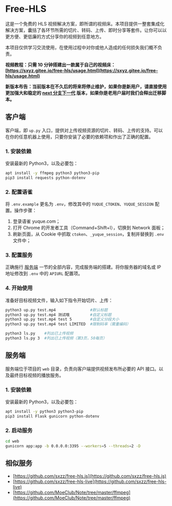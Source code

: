 # Free-HLS

这是一个免费的 HLS 视频解决方案，即所谓的视频床。本项目提供一整套集成化解决方案，囊括了各环节所需的切片、转码、上传、即时分享等套件。让你可以以更方便、更低廉的方式分享你的视频到任意地方。

本项目仅供学习交流使用，在使用过程中对你或他人造成的任何损失我们概不负责。

**视频教程：只需 10 分钟搭建出一款属于自己的视频床：[https://sxyz.gitee.io/free-hls/usage.html](https://sxyz.gitee.io/free-hls/usage.html)**

**新版本布告：当前版本在不久后的将来将停止维护，如果你是新用户，请直接使用更加强大和稳定的 [next 分支下一代](https://github.com/sxyazi/free-hls/tree/next) 版本，如果你是老用户届时我们会释出迁移脚本。**


## 客户端

客户端，即 `up.py` 入口，提供对上传视频资源的切片、转码、上传的支持。可以在你的任意机器上使用，只要你安装了必要的依赖项和作出了正确的配置。

### 1. 安装依赖

安装最新的 Python3，以及必要包：

```bash
apt install -y ffmpeg python3 python3-pip
pip3 install requests python-dotenv
```



### 2. 配置语雀

将 `.env.example` 更名为 `.env`，修改其中的 `YUQUE_CTOKEN`、`YUQUE_SESSION` 配置。操作步骤：

1. 登录语雀 yuque.com；
2. 打开 Chrome 的开发者工具（Command+Shift+I），切换到 Network 面板；
3. 刷新页面，从 Cookie 中抓取 `ctoken`、`_yuque_session`，复制并替换到 `.env` 文件中；



### 3. 配置服务

正确施行 [服务端](#服务端) 一节的全部内容，完成服务端的搭建。将你服务器的域名或 IP 地址修改到 `.env` 中的  `APIURL` 配置项。



### 4. 开始使用

准备好目标视频文件，输入如下指令开始切片、上传：

```bash
python3 up.py test.mp4               #默认标题
python3 up.py test.mp4 测试哦         #自定义标题
python3 up.py test.mp4 test 5        #自定义分段大小
python3 up.py test.mp4 test LIMITED  #限制码率（需重编码）

python3 ls.py    #列出已上传视频
python3 ls.py 3  #列出已上传视频（第3页，50每页）
```



## 服务端

服务端位于项目的 `web` 目录，负责向客户端提供视频发布所必要的 API 接口。以及最终目标视频的播放服务。

### 1. 安装依赖

安装最新的 Python3，以及必要包：

```bash
apt install -y python3 python3-pip
pip3 install Flask gunicorn python-dotenv
```



### 2. 启动服务

```bash
cd web
gunicorn app:app -b 0.0.0.0:3395 --workers=5 --threads=2 -D
```


## 相似服务

- [https://github.com/sxzz/free-hls.js](https://github.com/sxzz/free-hls.js)
- [https://github.com/sxzz/free-hls-live](https://github.com/sxzz/free-hls-live)
- [https://github.com/MoeClub/Note/tree/master/ffmpeg](https://github.com/MoeClub/Note/tree/master/ffmpeg)
